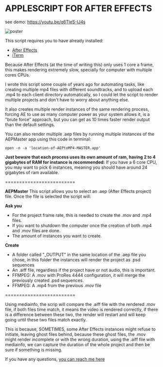 # APPLESCRIPT FOR AFTER EFFECTS
see demo: https://youtu.be/q6TleS-IJ4s

![poster](https://p1.f0.n0.cdn.getcloudapp.com/items/KouWqRzo/Screen+Shot+2020-02-27+at+12.40.01+PM.png?v=4a09f05351f3a0c8624d7ccf9add9ba5)


This script requires you to have already installed:
* [After Effects](https://www.adobe.com/products/aftereffects.html)
* [iTerm](https://iterm2.com) 

Because After Effects (at the time of writing this) only uses 1 core a frame, this makes rendering extremely slow, specially for computer with multiple cores CPUs.

I wrote this script some couple of years ago for automating tasks, like creating multiple mp4 files with different soundtracks, and to upload each .mp4 to each client directory automatically, so I could let the script to render multiple projects and don't have to worry about anything else.

It also creates multiple render instances of the same rendering process, forcing AE to use as many computer power as your system allows it, is a "brute force" approach, but you can get as 10 times faster render output than the default settings.

You can also render multiple .aep files by running multiple instances of the AEPMaster app using this code in terminal:

```
open -n -a 'location-of-AEPtoMP4-MASTER.app'
```

**Just beware that each process uses its own amount of ram, having 2 to 4 gigabytes of RAM for instance is recommended:**
If you have a 6 core CPU, you may want to pick 6 instances, meaning you should have around 24 gigabytes of ram available.

=========================

**AEPMaster**
This script allows you to select an .aep (After Effects project) file. Once the file is selected the script will:

**Ask you**
* For the project frame rate, this is needed to create the .mov and .mp4 files.
* If you want to shutdown the computer once the creation of both .mp4 and .mov files are done.
* The amount of instances you want to create.

**Create**
* A folder called "_OUTPUT" in the same location of the .aep file you chose, in this folder the instances will render the project as .psd sequences
* An .aiff file, regardless if the project have or not audio, this is important.
* FFMPEG: A .mov with ProRes 4444 configuration, it will merge the previously created .psd sequences.
* FFMPEG: A .mp4 from the previous .mov file

=========================

Using mediainfo, the scrip will compare the .aiff file with the rendered .mov file, if both files time match, it means the video is rendered correctly, if there is a difference between these two, the render will restart and will keep going until these two files match exactly.

This is because, SOMETIMES, some After Effects instances might refuse to initiate, leaving ghost files behind, because these ghost files, the .mov might render incomplete or with the wrong duration, using the .aiff file with mediainfo, we can capture the duration of the whole project and then be sure if something is missing.

If you have any questions, [you can reach me here](http://zanate.com.mx/id)

